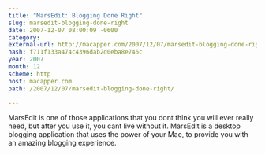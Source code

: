 ```yaml
---
title: "MarsEdit: Blogging Done Right"
slug: marsedit-blogging-done-right
date: 2007-12-07 08:00:09 -0600
category: 
external-url: http://macapper.com/2007/12/07/marsedit-blogging-done-right/
hash: f711f133a474c4396dab2d0eba8e746c
year: 2007
month: 12
scheme: http
host: macapper.com
path: /2007/12/07/marsedit-blogging-done-right/

---
```


MarsEdit is one of those applications that you dont think you will ever really need, but after you use it, you cant live without it. MarsEdit is a desktop blogging application that uses the power of your Mac, to provide you with an amazing blogging experience.
